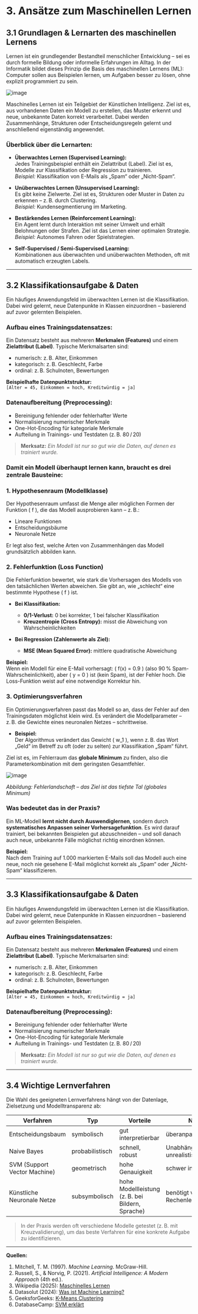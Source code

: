 # 3. Ansätze zum Maschinellen Lernen

## 3.1 Grundlagen & Lernarten des maschinellen Lernens

Lernen ist ein grundlegender Bestandteil menschlicher Entwicklung – sei es durch formelle Bildung oder informelle Erfahrungen im Alltag. In der Informatik bildet dieses Prinzip die Basis des maschinellen Lernens (ML): Computer sollen aus Beispielen lernen, um Aufgaben besser zu lösen, ohne explizit programmiert zu sein.

![image](https://github.com/user-attachments/assets/700759bd-b973-42c1-a831-eefef44c2ec4)

Maschinelles Lernen ist ein Teilgebiet der Künstlichen Intelligenz. Ziel ist es, aus vorhandenen Daten ein Modell zu erstellen, das Muster erkennt und neue, unbekannte Daten korrekt verarbeitet. Dabei werden Zusammenhänge, Strukturen oder Entscheidungsregeln gelernt und anschließend eigenständig angewendet.

### Überblick über die Lernarten:

- **Überwachtes Lernen (Supervised Learning):**  
  Jedes Trainingsbeispiel enthält ein Zielattribut (Label). Ziel ist es, Modelle zur Klassifikation oder Regression zu trainieren.  
  *Beispiel:* Klassifikation von E-Mails als „Spam“ oder „Nicht-Spam“.

- **Unüberwachtes Lernen (Unsupervised Learning):**  
  Es gibt keine Zielwerte. Ziel ist es, Strukturen oder Muster in Daten zu erkennen – z. B. durch Clustering.  
  *Beispiel:* Kundensegmentierung im Marketing.

- **Bestärkendes Lernen (Reinforcement Learning):**  
  Ein Agent lernt durch Interaktion mit seiner Umwelt und erhält Belohnungen oder Strafen. Ziel ist das Lernen einer optimalen Strategie.  
  *Beispiel:* Autonomes Fahren oder Spielstrategien.

- **Self-Supervised / Semi-Supervised Learning:**  
  Kombinationen aus überwachten und unüberwachten Methoden, oft mit automatisch erzeugten Labels.

---

## 3.2 Klassifikationsaufgabe & Daten

Ein häufiges Anwendungsfeld im überwachten Lernen ist die Klassifikation. Dabei wird gelernt, neue Datenpunkte in Klassen einzuordnen – basierend auf zuvor gelernten Beispielen.

### Aufbau eines Trainingsdatensatzes:

Ein Datensatz besteht aus mehreren **Merkmalen (Features)** und einem **Zielattribut (Label)**. Typische Merkmalsarten sind:

- numerisch: z. B. Alter, Einkommen  
- kategorisch: z. B. Geschlecht, Farbe  
- ordinal: z. B. Schulnoten, Bewertungen

**Beispielhafte Datenpunktstruktur:**  
`[Alter = 45, Einkommen = hoch, Kreditwürdig = ja]`

### Datenaufbereitung (Preprocessing):

- Bereinigung fehlender oder fehlerhafter Werte  
- Normalisierung numerischer Merkmale  
- One-Hot-Encoding für kategoriale Merkmale  
- Aufteilung in Trainings- und Testdaten (z. B. 80 / 20)

> **Merksatz:** *Ein Modell ist nur so gut wie die Daten, auf denen es trainiert wurde.*


### Damit ein Modell überhaupt lernen kann, braucht es drei zentrale Bausteine:

### 1. **Hypothesenraum (Modellklasse)**

Der Hypothesenraum umfasst die Menge aller möglichen Formen der Funktion \( f \), die das Modell ausprobieren kann – z. B.:

- Lineare Funktionen  
- Entscheidungsbäume  
- Neuronale Netze  

Er legt also fest, welche Arten von Zusammenhängen das Modell grundsätzlich abbilden kann.

### 2. **Fehlerfunktion (Loss Function)**

Die Fehlerfunktion bewertet, wie stark die Vorhersagen des Modells von den tatsächlichen Werten abweichen. Sie gibt an, wie „schlecht“ eine bestimmte Hypothese \( f \) ist.

- **Bei Klassifikation:**  
  - **0/1-Verlust:** 0 bei korrekter, 1 bei falscher Klassifikation  
  - **Kreuzentropie (Cross Entropy):** misst die Abweichung von Wahrscheinlichkeiten

- **Bei Regression (Zahlenwerte als Ziel):**  
  - **MSE (Mean Squared Error):** mittlere quadratische Abweichung

**Beispiel:**  
Wenn ein Modell für eine E-Mail vorhersagt: \( f(x) = 0.9 \) (also 90 % Spam-Wahrscheinlichkeit), aber \( y = 0 \) ist (kein Spam), ist der Fehler hoch. Die Loss-Funktion weist auf eine notwendige Korrektur hin.

### 3. **Optimierungsverfahren**

Ein Optimierungsverfahren passt das Modell so an, dass der Fehler auf den Trainingsdaten möglichst klein wird. Es verändert die Modellparameter – z. B. die Gewichte eines neuronalen Netzes – schrittweise.

- **Beispiel:**  
  Der Algorithmus verändert das Gewicht \( w_1 \), wenn z. B. das Wort „Geld“ im Betreff zu oft (oder zu selten) zur Klassifikation „Spam“ führt.

Ziel ist es, im Fehlerraum das **globale Minimum** zu finden, also die Parameterkombination mit dem geringsten Gesamtfehler.

![image](https://github.com/user-attachments/assets/5fe1e851-0b72-44c0-a1c4-60955720f279)

*Abbildung: Fehlerlandschaft – das Ziel ist das tiefste Tal (globales Minimum)*

### Was bedeutet das in der Praxis?

Ein ML-Modell **lernt nicht durch Auswendiglernen**, sondern durch **systematisches Anpassen seiner Vorhersagefunktion**. Es wird darauf trainiert, bei bekannten Beispielen gut abzuschneiden – und soll danach auch neue, unbekannte Fälle möglichst richtig einordnen können.

**Beispiel:**  
Nach dem Training auf 1.000 markierten E-Mails soll das Modell auch eine neue, noch nie gesehene E-Mail möglichst korrekt als „Spam“ oder „Nicht-Spam“ klassifizieren.

---

## 3.3 Klassifikationsaufgabe & Daten

Ein häufiges Anwendungsfeld im überwachten Lernen ist die Klassifikation. Dabei wird gelernt, neue Datenpunkte in Klassen einzuordnen – basierend auf zuvor gelernten Beispielen.

### Aufbau eines Trainingsdatensatzes:

Ein Datensatz besteht aus mehreren **Merkmalen (Features)** und einem **Zielattribut (Label)**. Typische Merkmalsarten sind:

- numerisch: z. B. Alter, Einkommen  
- kategorisch: z. B. Geschlecht, Farbe  
- ordinal: z. B. Schulnoten, Bewertungen

**Beispielhafte Datenpunktstruktur:**  
`[Alter = 45, Einkommen = hoch, Kreditwürdig = ja]`

### Datenaufbereitung (Preprocessing):

- Bereinigung fehlender oder fehlerhafter Werte  
- Normalisierung numerischer Merkmale  
- One-Hot-Encoding für kategoriale Merkmale  
- Aufteilung in Trainings- und Testdaten (z. B. 80 / 20)

> **Merksatz:** *Ein Modell ist nur so gut wie die Daten, auf denen es trainiert wurde.*

---

## 3.4 Wichtige Lernverfahren

Die Wahl des geeigneten Lernverfahrens hängt von der Datenlage, Zielsetzung und Modelltransparenz ab:

| Verfahren         | Typ            | Vorteile                        | Nachteile                        |
|------------------|----------------|----------------------------------|----------------------------------|
| Entscheidungsbaum | symbolisch     | gut interpretierbar              | überanpassungsanfällig           |
| Naive Bayes       | probabilistisch| schnell, robust                 | Unabhängigkeitsannahme unrealistisch |
| SVM (Support Vector Machine) | geometrisch | hohe Genauigkeit               | schwer interpretierbar           |
| Künstliche Neuronale Netze | subsymbolisch | hohe Modellleistung (z. B. bei Bildern, Sprache) | benötigt viel Daten & Rechenleistung |

> In der Praxis werden oft verschiedene Modelle getestet (z. B. mit Kreuzvalidierung), um das beste Verfahren für eine konkrete Aufgabe zu identifizieren.

---

**Quellen:**

1. Mitchell, T. M. (1997). *Machine Learning*. McGraw-Hill.  
2. Russell, S., & Norvig, P. (2021). *Artificial Intelligence: A Modern Approach* (4th ed.).  
3. Wikipedia (2025): [Maschinelles Lernen](https://de.wikipedia.org/wiki/Maschinelles_Lernen)  
4. Datasolut (2024): [Was ist Machine Learning?](https://datasolut.com/was-ist-machine-learning/)  
5. GeeksforGeeks: [K-Means Clustering](https://www.geeksforgeeks.org/k-means-clustering-introduction/)  
6. DatabaseCamp: [SVM erklärt](https://databasecamp.de/ki/support-vector-machine-svm)  
